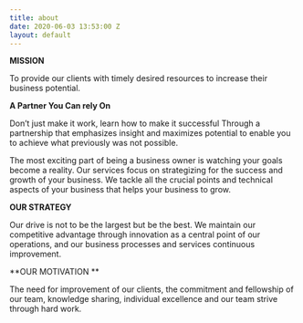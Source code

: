 ```yaml
---
title: about
date: 2020-06-03 13:53:00 Z
layout: default
---
```


**MISSION**

To provide our clients with timely desired resources to increase their business potential.

**A Partner You Can rely On**

Don’t just make it work, learn how to make it successful Through a partnership that emphasizes insight and maximizes potential to enable you to achieve what previously was not possible.

The most exciting part of being a business owner is watching your goals become a reality. Our services focus on strategizing for the success and growth of your business. We tackle all the crucial points and technical aspects of your business that helps your business to grow.

**OUR STRATEGY**

Our drive is not to be the largest but be the best. We maintain our competitive advantage through innovation as a central point of our operations, and our business processes and services continuous improvement.

**OUR MOTIVATION **

The need for improvement of our clients, the commitment and fellowship of our team, knowledge sharing, individual excellence and our team strive through hard work.
